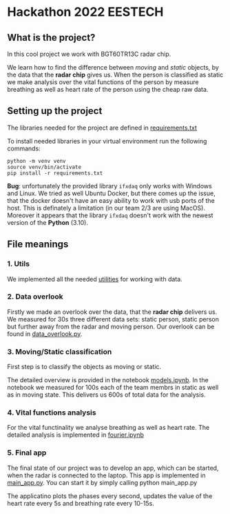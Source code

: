 # Hackathon 2022 EESTECH

## What is the project?

In this cool project we work with BGT60TR13C radar chip.

We learn how to find the difference between *moving* and *static* objects, by the data that the **radar chip** gives us. When the person is classified as static we make analysis over the vital functions of the person by measure breathing as well as heart rate of the person using the cheap raw data.

## Setting up the project

The libraries needed for the project are defined in [requirements.txt](https://github.com/ml-lohi/hackathon-private/blob/main/requirements.txt)

To install needed libraries in your virtual environment run the following commands:

    python -m venv venv
    source venv/bin/activate
    pip install -r requirements.txt

**Bug**: unfortunately the provided library `ifxdaq` only works with Windows and Linux. We tried as well Ubuntu Docker, but there comes up the issue, that the docker doesn't have an easy ability to work with usb ports of the host. This is definately a limitation (in our team 2/3 are using MacOS). Moreover it appears that the library `ifxdaq` doesn't work with the newest version of the **Python** (3.10).

## File meanings

### 1. Utils

We implemented all the needed [utilities](https://github.com/ml-lohi/hackathon-private/blob/main/utils) for working with data. 

### 2. Data overlook

Firstly we made an overlook over the data, that the **radar chip** delivers us. We measured for 30s three different data sets: static person, static person but further away from the radar and moving person. Our overlook can be found in [data_overlook.py](https://github.com/ml-lohi/hackathon-private/blob/main/data_overlook.ipynb). 

### 3. Moving/Static classification
First step is to classify the objects as moving or static. 

The detailed overview is provided in the notebook [models.ipynb](https://github.com/ml-lohi/hackathon-private/blob/main/models.ipynb). In the notebook we measured for 100s each of the team membrs in static as well as in moving state. This delivers us 600s of total data for the analysis.

### 4. Vital functions analysis
For the vital functinality we analyse breathing as well as heart rate. The detailed analysis is implemented in [fourier.ipynb](https://github.com/ml-lohi/hackathon-private/blob/main/fourier.ipynb)

### 5. Final app

The final state of our project was to develop an app, which can be started, when the radar is connected to the laptop. This app is implemented in [main_app.py](https://github.com/ml-lohi/hackathon-private/blob/main/main_app.py). You can start it by simply calling 
    python main_app.py

The applicatino plots the phases every second, updates the value of the heart rate every 5s and breathing rate every 10-15s.